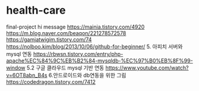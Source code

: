 # health-care
final-project
hi message
https://mainia.tistory.com/4920
https://m.blog.naver.com/beaqon/221278572578
https://gamjatwigim.tistory.com/74
https://nolboo.kim/blog/2013/10/06/github-for-beginner/
5. 아피치 서버와 mysql 연동
https://rbwsn.tistory.com/entry/php-apache%EC%84%9C%EB%B2%84-mysqldb-%EC%97%B0%EB%8F%99-window
5.2 구글 클라우드 mysql 기반 연동
https://www.youtube.com/watch?v=6OT8abn_B4s
6.안드로이드와 db연동을 위한 그림
https://codedragon.tistory.com/7412
